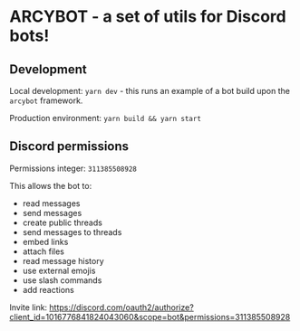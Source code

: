 # ARCYBOT - a set of utils for Discord bots!

## Development

Local development: `yarn dev` - this runs an example of a bot build upon the `arcybot` framework.

Production environment: `yarn build && yarn start`

## Discord permissions
Permissions integer: `311385508928`

This allows the bot to:

- read messages
- send messages
- create public threads
- send messages to threads
- embed links
- attach files
- read message history
- use external emojis
- use slash commands
- add reactions

Invite link: https://discord.com/oauth2/authorize?client_id=1016776841824043060&scope=bot&permissions=311385508928
